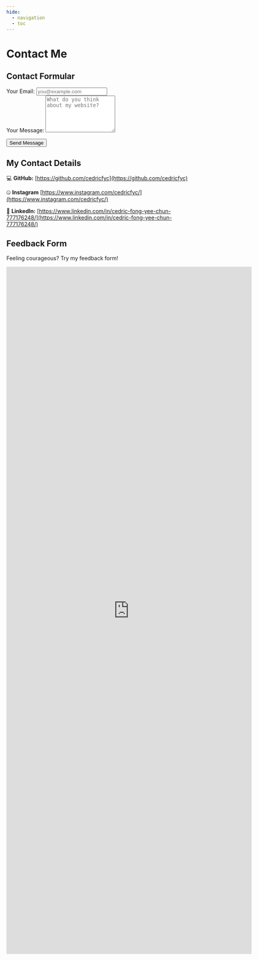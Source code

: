 ```yaml
---
hide:
  - navigation
  - toc
---
```


# Contact Me

## Contact Formular
<!-- modify this form HTML and place wherever you want your form -->
<form
  action="https://formspree.io/f/myznvdzn"
  method="POST" class="contact-form"
>
    <div class="form-group">
    <label for="email">Your Email:</label>
    <input type="email" id="email" name="email" required placeholder="you@example.com">
  </div>

  <div class="form-group">
    <label for="message">Your Message:</label>
    <textarea id="message" name="message" rows="6" required placeholder="What do you think about my website?"></textarea>
  </div>

  <!-- Add more fields here if needed -->

  <button type="submit">Send Message</button>
</form>

## My Contact Details

💻 **GitHub:** [https://github.com/cedricfyc](https://github.com/cedricfyc)

🤐 **Instagram** [https://www.instagram.com/cedricfyc/](https://www.instagram.com/cedricfyc/)

💼 **LinkedIn:** [https://www.linkedin.com/in/cedric-fong-yee-chun-777176248/](https://www.linkedin.com/in/cedric-fong-yee-chun-777176248/)  

## Feedback Form

Feeling courageous? Try my feedback form!

<iframe src="https://docs.google.com/forms/d/e/1FAIpQLSfpyifIUjb2IgEGeC6msvSTDCFPecdhMB8HDnaYKksA6LONyA/viewform?embedded=true" width="640" height="1795" frameborder="0" marginheight="0" marginwidth="0">Loading…</iframe>
